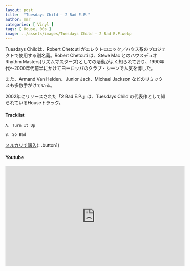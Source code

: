 ```yaml
---
layout: post
title:  "Tuesdays Child – 2 Bad E.P."
author: mmr
categories: [ Vinyl ]
tags: [ House, 00s ]
image: ../assets/images/Tuesdays Child – 2 Bad E.P.webp
---
```


Tuesdays Childは、Robert Chetcuti がエレクトロニック／ハウス系のプロジェクトで使用する別名義。Robert Chetcuti は、Steve Mac とのハウスデュオRhythm Masters(リズムマスターズ)としての活動がよく知られており、1990年代～2000年代前半にかけてヨーロッパのクラブ・シーンで人気を博した。

また、Armand Van Helden、Junior Jack、Michael Jackson などのリミックスも多数手がけている。

2002年にリリースされた「2 Bad E.P.」は、Tuesdays Child の代表作として知られているHouseトラック。


#### Tracklist
```md
A. Turn It Up

B. So Bad
```

[メルカリで購入](https://jp.mercari.com/item/m97388455599?afid=6142608987){: .button1}

#### Youtube
<iframe width="560" height="315" src="https://www.youtube.com/embed/2yKc10DgLfs?si=v6F0Z6ZWpCdbR4KR" title="YouTube video player" frameborder="0" allow="accelerometer; autoplay; clipboard-write; encrypted-media; gyroscope; picture-in-picture; web-share" referrerpolicy="strict-origin-when-cross-origin" allowfullscreen></iframe>